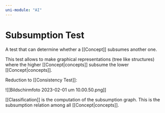 ```yaml
---
uni-module: "AI"
---
```


# Subsumption Test

A test that can determine whether a [[Concept]] subsumes another one.

This test allows to make graphical representations (tree like structures) where the higher [[Concept|concepts]] subsume the lower [[Concept|concepts]].

Reduction to [[Consistency Test]]:

![[Bildschirm­foto 2023-02-01 um 10.00.50.png]]

[[Classification]] is the computation of the subsumption graph.
This is the subsumption relation among all [[Concept|concepts]].
